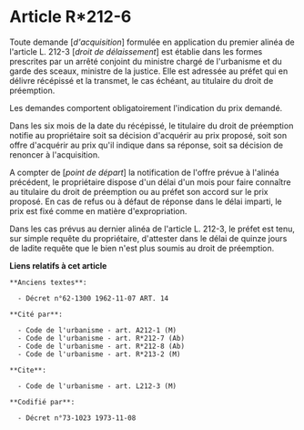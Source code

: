 # Article R*212-6

Toute demande [*d'acquisition*] formulée en application du premier alinéa de l'article L. 212-3 [*droit de délaissement*] est
établie dans les formes prescrites par un arrêté conjoint du ministre chargé de l'urbanisme et du garde des sceaux, ministre
de la justice. Elle est adressée au préfet qui en délivre récépissé et la transmet, le cas échéant, au titulaire du droit de
préemption.

Les demandes comportent obligatoirement l'indication du prix demandé.

Dans les six mois de la date du récépissé, le titulaire du droit de préemption notifie au propriétaire soit sa décision
d'acquérir au prix proposé, soit son offre d'acquérir au prix qu'il indique dans sa réponse, soit sa décision de renoncer à
l'acquisition.

A compter de [*point de départ*] la notification de l'offre prévue à l'alinéa précédent, le propriétaire dispose d'un délai
d'un mois pour faire connaître au titulaire du droit de préemption ou au préfet son accord sur le prix proposé. En cas de
refus ou à défaut de réponse dans le délai imparti, le prix est fixé comme en matière d'expropriation.

Dans les cas prévus au dernier alinéa de l'article L. 212-3, le préfet est tenu, sur simple requête du propriétaire,
d'attester dans le délai de quinze jours de ladite requête que le bien n'est plus soumis au droit de préemption.

**Liens relatifs à cet article**

	**Anciens textes**:

	  - Décret n°62-1300 1962-11-07 ART. 14

	**Cité par**:

	  - Code de l'urbanisme - art. A212-1 (M)
	  - Code de l'urbanisme - art. R*212-7 (Ab)
	  - Code de l'urbanisme - art. R*212-8 (Ab)
	  - Code de l'urbanisme - art. R*213-2 (M)

	**Cite**:

	  - Code de l'urbanisme - art. L212-3 (M)

	**Codifié par**:

	  - Décret n°73-1023 1973-11-08

